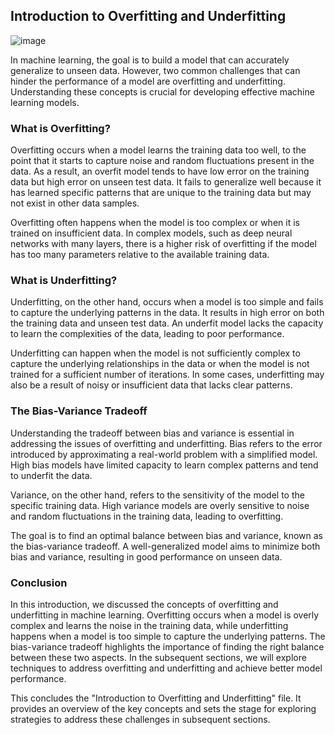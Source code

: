 ## Introduction to Overfitting and Underfitting
![image](https://github.com/fatihilhan42/Data_Science_Journey/assets/63750425/f6c8b23e-f51d-47d5-bc06-734be83949f6)

In machine learning, the goal is to build a model that can accurately generalize to unseen data. However, two common challenges that can hinder the performance of a model are overfitting and underfitting. Understanding these concepts is crucial for developing effective machine learning models.

### What is Overfitting?
Overfitting occurs when a model learns the training data too well, to the point that it starts to capture noise and random fluctuations present in the data. As a result, an overfit model tends to have low error on the training data but high error on unseen test data. It fails to generalize well because it has learned specific patterns that are unique to the training data but may not exist in other data samples.

Overfitting often happens when the model is too complex or when it is trained on insufficient data. In complex models, such as deep neural networks with many layers, there is a higher risk of overfitting if the model has too many parameters relative to the available training data.

### What is Underfitting?
Underfitting, on the other hand, occurs when a model is too simple and fails to capture the underlying patterns in the data. It results in high error on both the training data and unseen test data. An underfit model lacks the capacity to learn the complexities of the data, leading to poor performance.

Underfitting can happen when the model is not sufficiently complex to capture the underlying relationships in the data or when the model is not trained for a sufficient number of iterations. In some cases, underfitting may also be a result of noisy or insufficient data that lacks clear patterns.

### The Bias-Variance Tradeoff
Understanding the tradeoff between bias and variance is essential in addressing the issues of overfitting and underfitting. Bias refers to the error introduced by approximating a real-world problem with a simplified model. High bias models have limited capacity to learn complex patterns and tend to underfit the data.

Variance, on the other hand, refers to the sensitivity of the model to the specific training data. High variance models are overly sensitive to noise and random fluctuations in the training data, leading to overfitting.

The goal is to find an optimal balance between bias and variance, known as the bias-variance tradeoff. A well-generalized model aims to minimize both bias and variance, resulting in good performance on unseen data.

### Conclusion
In this introduction, we discussed the concepts of overfitting and underfitting in machine learning. Overfitting occurs when a model is overly complex and learns the noise in the training data, while underfitting happens when a model is too simple to capture the underlying patterns. The bias-variance tradeoff highlights the importance of finding the right balance between these two aspects. In the subsequent sections, we will explore techniques to address overfitting and underfitting and achieve better model performance.

This concludes the "Introduction to Overfitting and Underfitting" file. It provides an overview of the key concepts and sets the stage for exploring strategies to address these challenges in subsequent sections.
